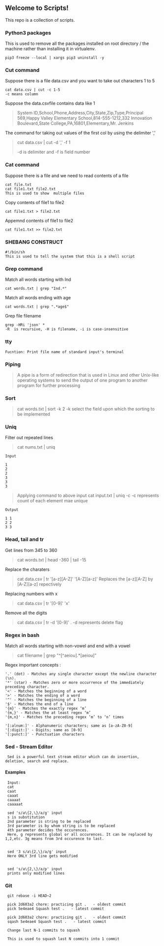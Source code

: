 ## Welcome to Scripts!

This repo is a collection of scripts.

### Python3 packages

This is used to remove all the packages installed on root directory / the machine rather than installing it in virtualenv.

    pip3 freeze --local | xargs pip3 uninstall -y
 
### Cut command
 
 Suppose there is a file data.csv and you want to take out characters 1 to 5 
 
    cat data.csv | cut -c 1-5
    -c means column
 
 
 
 Suppose the data.csvfile contains data like 1 
 >System ID,School,Phone,Address,City,State,Zip,Type,Principal
 >569,Happy Valley Elementary School,814-555-1212,332 Innovation Boulevard,State College,PA,16801,Elementary,Mr. Jenkins

 The command for taking out values of the first col by using the delimiter ','
 
 > cut data.csv | cut -d ',' -f 1
 >
 >  -d is delimiter and -f is field number
 
 
### Cat command 

 Suppose there is a file and we need to read contents of a file 
 
    cat file.txt
    cat file1.txt file2.txt
    This is used to show  multiple files 


 Copy contents of file1 to file2
 
    cat file1.txt > file2.txt
 
 Appemnd contents of file1 to file2
 
    cat file1.txt >> file2.txt
 
 ### SHEBANG CONSTRUCT 
 
    #!/bin/sh
    This is used to tell the system that this is a shell script
 
 ### Grep command 
 
 Match all words starting with Ind
 
    cat words.txt | grep "Ind.*"

Match all words ending with age

    cat words.txt | grep ".*age$"
 
Grep file filename

    grep -HRi 'json' *
    -R  is recursive, -H is filename, -i is case-insensitive

 
 ### tty
 
    Fucntion: Print file name of standard input's terminal
 
 ### Piping 
 
 > A pipe is a form of redirection that is used in Linux and other Unix-like operating systems to send the output of one program to another program for further processing
 
 
 ### Sort 
 
 > cat words.txt | sort -k 2 
 > -k select the field upon which the sorting to be implemented 
 
 ### Uniq
 
 Filter out repeated lines 
 
 > cat nums.txt | uniq
 
    Input 
    
    1
    2
    2
    3
    3
    3
 
 >   Applying command to above input 
 >   cat input.txt | uniq -c
 >  -c represents count of each element mae unique
 
    Output 
    
    1 1
    2 2 
    3 3  
   
   ### Head, tail and tr
   
   Get lines from 345 to 360
   
   > cat words.txt | head -360 | tail -15
   
   Replace the charaters 
   
   > cat data.csv | tr '[a-z][A-Z]' '[A-Z][a-z]'
   > Replaces the [a-z][A-Z] by [A-Z][a-z] repectively
 
   Replacing numbers with x 
   
   > cat data.csv | tr '[0-9]' 'x'
   
   Remove all the digits 
   
   > cat data.csv | tr -d '[0-9]'
   > . -d represents delete flag
   
   
### Regex in bash 

Match all words starting with non-vowel and end with a vowel

  >  cat filename | grep "^[^aeiou].*[aeiou]" 
  
  
 Regex important concepts :
 
    '.' (dot) - Matches any single character except the newline character (\n).
    '*' (star) - Matches zero or more occurrence of the immediately preceding character.
    '<' - Matches the beginning of a word
    '>' - Matches the ending of a word
    '^' - Matches the beginning of a line
    '$' - Matches the end of a line  
    '{m}' - Matches the exactly regex ‘m’
    '{m,}' - Matches the at least regex ‘m’
    '{m,n}' - Matches the preceding regex ‘m’ to ‘n’ times
    
    '[:alnum:]' - Alphanumeric characters; same as [a-zA-Z0-9]
    '[:digit:]' - Digits; same as [0-9]
    '[:punct:]' - Punctuation characters

### Sed - Stream Editor

     Sed is a powerful text stream editor which can do insertion, deletion, search and replace.
     
   #### Examples
   
   
     Input:  
     cat
     caat
     caaat
     caaaat
     caaaaat

     sed 's/a\{2,\}/a/g' input
     s is substitution
     2nd parameter is string to be replaced
     3rd parameter is by whom string is to be replaced
     4th parameter decides the occurences. 
     Here, g represents global or all occurences. It can be replaced by 1,2,etc. 3g means from 3rd occurence to last. 
   
   
     sed '3 s/a\{2,\}/a/g' input
     Here ONLY 3rd line gets modified
   
   
     sed 's/a\{2,\}/a/p' input
     prints only modified lines 
  
   
   ### Git 
   
     git rebase -i HEAD~2
     
     pick 2d603a2 chore: practicing git .   - oldest commit 
     pick 5e4eae4 Squash test .   - latest commit

     pick 2d603a2 chore: practicing git .   - oldest commit 
     sqash 5e4eae4 Squash test .   - latest commit
     
     Change last N-1 commits to squash 
     
     This is used to squash last N commits into 1 commit 
 
